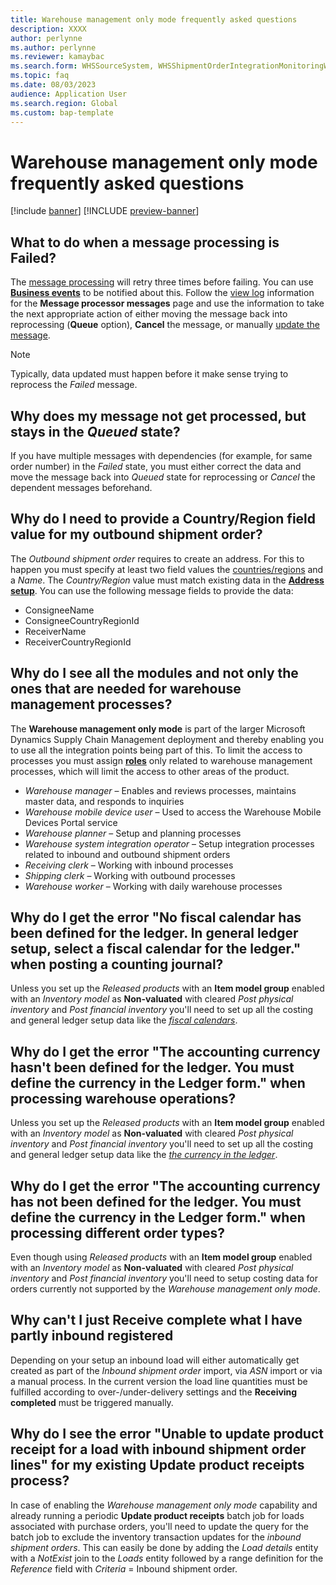 ```yaml
---
title: Warehouse management only mode frequently asked questions
description: XXXX
author: perlynne
ms.author: perlynne
ms.reviewer: kamaybac
ms.search.form: WHSSourceSystem, WHSShipmentOrderIntegrationMonitoringWorkspace, SysMessageProcessorMessage, BusinessEventsWorkspace, WHSInboundShipmentOrder, WHSOutboundShipmentOrder, WHSInboundLoadPlanningWorkbench, WHSShipmentPackingSlipJournal, WHSShipmentReceiptJournal, WHSParameters, ExtCodeTable, WHSOutboundShipmentOrderMessage, WHSInboundShipmentOrderMessage
ms.topic: faq
ms.date: 08/03/2023
audience: Application User
ms.search.region: Global
ms.custom: bap-template
---
```


# Warehouse management only mode frequently asked questions

[!include [banner](../includes/banner.md)]
[!INCLUDE [preview-banner](../includes/preview-banner.md)]

## What to do when a message processing is **Failed**?

The [message processing](../supply-chain-dev/message-processor.md) will retry three times before failing. You can use [**Business events**](../../fin-ops-core/dev-itpro/business-events/home-page.md) to be notified about this. Follow the [view log](../supply-chain-dev/message-processor.md#view-message-log) information for the **Message processor messages** page and use the information to take the next appropriate action of either moving the message back into reprocessing (**Queue** option), **Cancel** the message, or manually [update the message](#viewing-and-maintaining-shipment-order-messages).
> [!NOTE]
> Typically, data updated must happen before it make sense trying to reprocess the *Failed* message.

## Why does my message not get processed, but stays in the *Queued* state?

If you have multiple messages with dependencies (for example, for same order number) in the *Failed* state, you must either correct the data and move the message back into *Queued* state for reprocessing or *Cancel* the dependent messages beforehand.

## Why do I need to provide a **Country/Region** field value for my outbound shipment order?

The *Outbound shipment order* requires to create an address. For this to happen you must specify at least two field values the [countries/regions](../../fin-ops-core/fin-ops/organization-administration/global-address-book-address-setup#set-up-countryregion-information) and a *Name*. The *Country/Region* value must match existing data in the [**Address setup**](../../fin-ops-core/fin-ops/organization-administration/global-address-book-address-setup#set-up-countryregion-information). You can use the following message fields to provide the data:

- ConsigneeName
- ConsigneeCountryRegionId
- ReceiverName
- ReceiverCountryRegionId

## Why do I see all the modules and not only the ones that are needed for warehouse management processes?

The **Warehouse management only mode** is part of the larger Microsoft Dynamics Supply Chain Management deployment and thereby enabling you to use all the integration points being part of this. To limit the access to processes you must assign [**roles**](../../fin-ops-core/dev-itpro/sysadmin/role-based-security) only related to warehouse management processes, which will limit the access to other areas of the product.

- *Warehouse manager* – Enables and reviews processes, maintains master data, and responds to inquiries
- *Warehouse mobile device user* – Used to access the Warehouse Mobile Devices Portal service
- *Warehouse planner* – Setup and planning processes
- *Warehouse system integration operator* – Setup integration processes related to inbound and outbound shipment orders
- *Receiving clerk* – Working with inbound processes
- *Shipping clerk* – Working with outbound processes
- *Warehouse worker* – Working with daily warehouse processes

## Why do I get the error "No fiscal calendar has been defined for the ledger. In general ledger setup, select a fiscal calendar for the ledger." when posting a counting journal?

Unless you set up the *Released products* with an **Item model group** enabled with an *Inventory model* as **Non-valuated** with cleared *Post physical inventory* and *Post financial inventory* you'll need to set up all the costing and general ledger setup data like the [*fiscal calendars*](../../finance/budgeting/fiscal-calendars-fiscal-years-periods.md).

## Why do I get the error "The accounting currency hasn't been defined for the ledger. You must define the currency in the Ledger form." when processing warehouse operations?

Unless you set up the *Released products* with an **Item model group** enabled with an *Inventory model* as **Non-valuated** with cleared *Post physical inventory* and *Post financial inventory* you'll need to set up all the costing and general ledger setup data like the [*the currency in the ledger*](../../finance/general-ledger/configure-ledger.md).

## Why do I get the error "The accounting currency has not been defined for the ledger. You must define the currency in the Ledger form." when processing different order types?

Even though using *Released products* with an **Item model group** enabled with an *Inventory model* as **Non-valuated** with cleared *Post physical inventory* and *Post financial inventory* you'll need to setup costing data for orders currently not supported by the *Warehouse management only mode*.

## Why can't I just **Receive complete** what I have partly inbound registered

Depending on your setup an inbound load will either automatically get created as part of the *Inbound shipment order* import, via *ASN* import or via a manual process. In the current version the load line quantities must be fulfilled according to over-/under-delivery settings and the **Receiving completed** must be triggered manually.
<!-- Delivery policy -->

## Why do I see the error "Unable to update product receipt for a load with inbound shipment order lines" for my existing **Update product receipts** process?

In case of enabling the *Warehouse management only mode* capability and already running a periodic **Update product receipts** batch job for loads associated with purchase orders, you'll need to update the query for the batch job to exclude the inventory transaction updates for the *inbound shipment orders*. This can easily be done by adding the *Load details* entity with a *NotExist* join to the *Loads* entity followed by a range definition for the *Reference* field with *Criteria* = Inbound shipment order.
